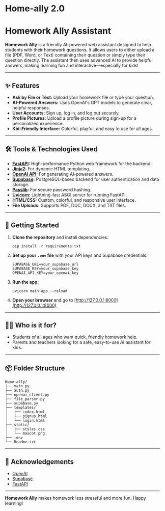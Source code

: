 # Home-ally 2.0

# Homework Ally Assistant

**Homework Ally** is a friendly AI-powered web assistant designed to help students with their homework questions. It allows users to either upload a file (PDF, Word, or Text) containing their question or simply type their question directly. The assistant then uses advanced AI to provide helpful answers, making learning fun and interactive—especially for kids!

---

## ✨ Features

- **Ask by File or Text:** Upload your homework file or type your question.
- **AI-Powered Answers:** Uses OpenAI's GPT models to generate clear, helpful responses.
- **User Accounts:** Sign up, log in, and log out securely.
- **Profile Pictures:** Upload a profile picture during sign-up for a personalized experience.
- **Kid-Friendly Interface:** Colorful, playful, and easy to use for all ages.

---

## 🛠️ Tools & Technologies Used

- **[FastAPI](https://fastapi.tiangolo.com/):** High-performance Python web framework for the backend.
- **[Jinja2](https://jinja.palletsprojects.com/):** For dynamic HTML templating.
- **[OpenAI API](https://platform.openai.com/):** For generating AI-powered answers.
- **[Supabase](https://supabase.com/):** PostgreSQL-based backend for user authentication and data storage.
- **[Passlib](https://passlib.readthedocs.io/):** For secure password hashing.
- **[Uvicorn](https://www.uvicorn.org/):** Lightning-fast ASGI server for running FastAPI.
- **HTML/CSS:** Custom, colorful, and responsive user interface.
- **File Uploads:** Supports PDF, DOC, DOCX, and TXT files.

---

## 🚀 Getting Started

1. **Clone the repository** and install dependencies:
    ```
    pip install -r requirements.txt
    ```

2. **Set up your `.env` file** with your API keys and Supabase credentials:
    ```
    SUPABASE_URL=your_supabase_url
    SUPABASE_KEY=your_supabase_key
    OPENAI_API_KEY=your_openai_key
    ```

3. **Run the app:**
    ```
    uvicorn main:app --reload
    ```

4. **Open your browser** and go to [http://127.0.0.1:8000](http://127.0.0.1:8000)

---

## 👦👧 Who is it for?

- Students of all ages who want quick, friendly homework help.
- Parents and teachers looking for a safe, easy-to-use AI assistant for kids.

---

## 📦 Folder Structure

```
Home-ally/
├── main.py
├── auth.py
├── openai_client.py
├── file_parser.py
├── supabase.py
├── templates/
│   ├── index.html
│   ├── signup.html
│   └── login.html
├── static/
│   ├── styles.css
│   └── mascot.png
├── .env
└── Readme.txt
```

---

## 🙏 Acknowledgements

- [OpenAI](https://openai.com/)
- [Supabase](https://supabase.com/)
- [FastAPI](https://fastapi.tiangolo.com/)

---

**Homework Ally** makes homework less stressful and more fun. Happy learning!
